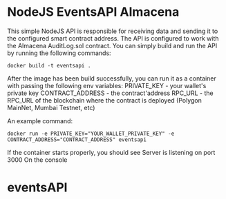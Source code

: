 # NodeJS EventsAPI Almacena

This simple NodeJS API is responsible for receiving data and sending it to the configured smart contract address.
The API is configured to work with the Almacena AuditLog.sol contract.
You can simply build and run the API by running the following commands:

```shell
docker build -t eventsapi .
```
After the image has been build successfully, you can run it as a container with passing the following env variables:
PRIVATE_KEY - your wallet's private key
CONTRACT_ADDRESS - the contract'address
RPC_URL - the RPC_URL of the blockchain where the contract is deployed (Polygon MainNet, Mumbai Testnet, etc)

An example command:
```shell
docker run -e PRIVATE_KEY="YOUR_WALLET_PRIVATE_KEY" -e CONTRACT_ADDRESS="CONTRACT_ADDRESS" eventsapi
```
If the container starts properly, you should see 
Server is listening on port 3000
On the console
# eventsAPI
